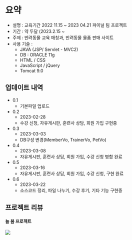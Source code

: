 # 요약

* 설명 : 교육기간 2022 11.15 ~ 2023 04.21 파이널 팀 프로젝트
* 기간 : 약 두달 (2023.2.15 ~
* 주제 : 반려동물 교육 매칭과, 반려동물 물품 판매 사이트
* 사용 기술 :
  * JAVA (JSP/ Servlet - MVC2)
  * DB : ORACLE 11g
  * HTML / CSS
  * JavaScript / jQuery
  * Tomcat 9.0

## 업데이트 내역
* 0.1 
  * 기본파일 업로드
* 0.2
  * 2023-02-28 
  * 수강 신청, 자유게시판, 훈련사 상담, 회원 가입 구현중
* 0.3
  * 2023-03-03
  * DB구성 변경(MemberVo, TrainerVo, PetVo)
* 0.4
  * 2023-03-08
  * 자유게시판, 훈련사 상담, 회원 가입, 수강 신청 병합 완료
* 0.5
  * 2023-03-16
  * 자유게시판, 훈련사 상담, 회원 가입, 수강 신청, 구현 완료
* 0.6
  * 2023-03-22
  * 소스코드 정리, 파일 나누기, 수강 후기, 기타 기능 구현중

## 프로젝트 리뷰

#### 늘 봄 프로젝트

![](./WebContent/images/readmeThumbnail.png)

